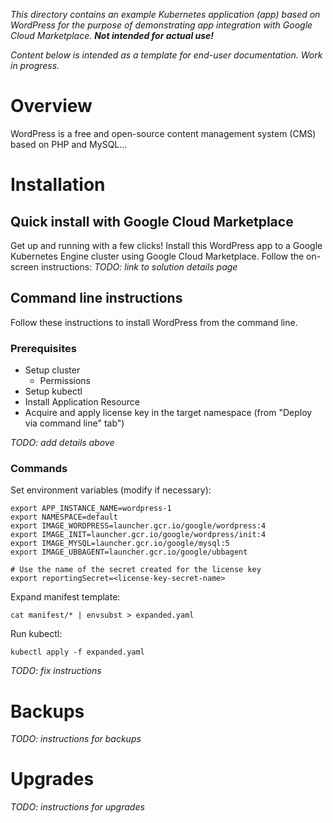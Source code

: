 *This directory contains an example Kubernetes application (app) based on
WordPress for the purpose of demonstrating app integration with
Google Cloud Marketplace. **Not intended for actual use!***

*Content below is intended as a template for end-user documentation. Work in
progress.*

# Overview

WordPress is a free and open-source content management system (CMS) based on PHP
and MySQL...

# Installation

## Quick install with Google Cloud Marketplace

Get up and running with a few clicks! Install this WordPress app to a
Google Kubernetes Engine cluster using Google Cloud Marketplace. Follow the
on-screen instructions:
*TODO: link to solution details page*

## Command line instructions

Follow these instructions to install WordPress from the command line.

### Prerequisites

- Setup cluster
  - Permissions
- Setup kubectl
- Install Application Resource
- Acquire and apply license key in the target namespace (from "Deploy via command line" tab")

*TODO: add details above*

### Commands

Set environment variables (modify if necessary):
```
export APP_INSTANCE_NAME=wordpress-1
export NAMESPACE=default
export IMAGE_WORDPRESS=launcher.gcr.io/google/wordpress:4
export IMAGE_INIT=launcher.gcr.io/google/wordpress/init:4
export IMAGE_MYSQL=launcher.gcr.io/google/mysql:5
export IMAGE_UBBAGENT=launcher.gcr.io/google/ubbagent

# Use the name of the secret created for the license key
export reportingSecret=<license-key-secret-name>
```

Expand manifest template:
```
cat manifest/* | envsubst > expanded.yaml
```

Run kubectl:
```
kubectl apply -f expanded.yaml
```

*TODO: fix instructions*

# Backups

*TODO: instructions for backups*

# Upgrades

*TODO: instructions for upgrades*
